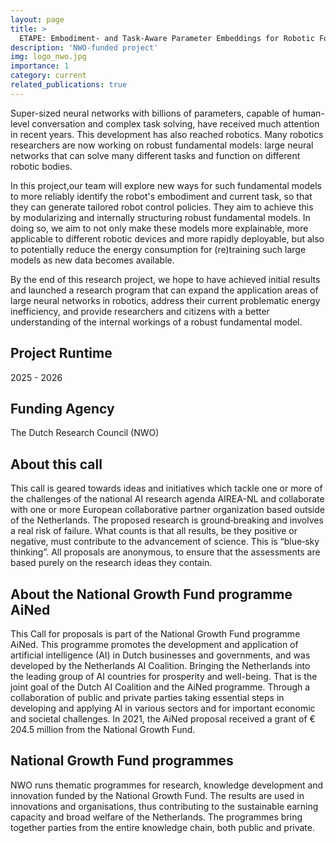 ```yaml
---
layout: page
title: >
  ETAPE: Embodiment- and Task-Aware Parameter Embeddings for Robotic Foundation Models
description: 'NWO-funded project'
img: logo_nwo.jpg
importance: 1
category: current
related_publications: true
---
```

Super-sized neural networks with billions of parameters, capable of human-level conversation and complex task solving, have received much attention in recent years. This development has also reached robotics. Many robotics researchers are now working on robust fundamental models: large neural networks that can solve many different tasks and function on different robotic bodies.

In this project,our team will explore new ways for such fundamental models to more reliably identify the robot's embodiment and current task, so that they can generate tailored robot control policies. They aim to achieve this by modularizing and internally structuring robust fundamental models. In doing so, we aim to not only make these models more explainable, more applicable to different robotic devices and more rapidly deployable, but also to potentially reduce the energy consumption for (re)training such large models as new data becomes available.

By the end of this research project, we hope to have achieved initial results and launched a research program that can expand the application areas of large neural networks in robotics, address their current problematic energy inefficiency, and provide researchers and citizens with a better understanding of the internal workings of a robust fundamental model.

## Project Runtime
2025 - 2026

## Funding Agency
The Dutch Research Council (NWO)

## About this call
This call is geared towards ideas and initiatives which tackle one or more of the challenges of the national AI research agenda AIREA-NL and collaborate with one or more European collaborative partner organization based outside of the Netherlands. The proposed research is ground‐breaking and involves a real risk of failure. What counts is that all results, be they positive or negative, must contribute to the advancement of science. This is “blue‐sky thinking”. All proposals are anonymous, to ensure that the assessments are based purely on the research ideas they contain.

## About the National Growth Fund programme AiNed </h2>
This Call for proposals is part of the National Growth Fund programme AiNed. This programme promotes the development and application of artificial intelligence (AI) in Dutch businesses and governments, and was developed by the Netherlands AI Coalition. Bringing the Netherlands into the leading group of AI countries for prosperity and well-being. That is the joint goal of the Dutch AI Coalition and the AiNed programme. Through a collaboration of public and private parties taking essential steps in developing and applying AI in various sectors and for important economic and societal challenges. In 2021, the AiNed proposal received a grant of € 204.5 million from the National Growth Fund.

## National Growth Fund programmes </h2>
NWO runs thematic programmes for research, knowledge development and innovation funded by the National Growth Fund. The results are used in innovations and organisations, thus contributing to the sustainable earning capacity and broad welfare of the Netherlands. The programmes bring together parties from the entire knowledge chain, both public and private.
